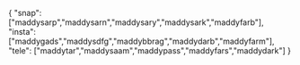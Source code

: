 {
  "snap":  ["maddysarp","maddysarn","maddysary","maddysark","maddyfarb"],
  "insta": ["maddygads","maddysdfg","maddybbrag","maddydarb","maddyfarm"],
  "tele":  ["maddytar","maddysaam","maddypass","maddyfars","maddydark"]
}
